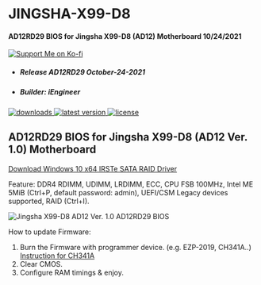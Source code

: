 # JINGSHA-X99-D8
#### AD12RD29 BIOS for Jingsha X99-D8 (AD12) Motherboard 10/24/2021
<a href="https://ko-fi.com/iengineer">
 <img src="https://github.com/BIOS-iEngineer/PNG/blob/main/ko-fi.jpeg" alt="Support Me on Ko-fi"/>
 </a>

* ##### Release AD12RD29 October-24-2021
* ##### Builder: iEngineer
<div align="left">
    <a href="https://github.com/BIOS-iEngineer/JINGSHA-X99-D8/releases">
        <img src="https://img.shields.io/github/downloads/BIOS-iEngineer/JINGSHA-X99-D8/total.svg?color=silver&style=for-the-badge&logo=appveyor" alt="downloads"/>
    </a>
    <a href="https://github.com/BIOS-iEngineer/JINGSHA-X99-D8/releases/latest">
        <img src="https://img.shields.io/github/release/BIOS-iEngineer/JINGSHA-X99-D8.svg?color=silver&style=for-the-badge&logo=appveyor" alt="latest version"/>
    </a>
    <a href="https://github.com/BIOS-iEngineer/JINGSHA-X99-D8/blob/master/License">
        <img src="https://img.shields.io/github/license/BIOS-iEngineer/JINGSHA-X99-D8.svg?style=for-the-badge&logo=appveyor" alt="license"/>
    </a>
</div>

## AD12RD29 BIOS for Jingsha X99-D8 (AD12 Ver. 1.0) Motherboard
[Download Windows 10 x64 IRSTe SATA RAID Driver](https://github.com/BIOS-iEngineer/SZMZ-X99-Dual-Z8/raw/main/Drivers/Windows%2010%20x64/IRSTe%20SATA%20C612/IRSTe%20SATA.zip)

Feature: DDR4 RDIMM, UDIMM, LRDIMM, ECC, CPU FSB 100MHz, Intel ME 5MiB (Ctrl+P, default password: admin), UEFI/CSM Legacy devices supported, RAID (Ctrl+I).

<img src="https://raw.githubusercontent.com/BIOS-iEngineer/PNG/main/X99D8-AD12.jpg" alt="Jingsha X99-D8 AD12 Ver. 1.0 AD12RD29 BIOS" />

How to update Firmware:

   1) Burn the Firmware with programmer device. (e.g. EZP-2019, CH341A..) [Instruction for CH341A](https://www.miyconst.com/Blog/View/2086/ch341a-minimal-usage-guide-how-to-read-and-write-a-motherboard-bios)
   2) Clear CMOS.
   3) Configure RAM timings & enjoy.
